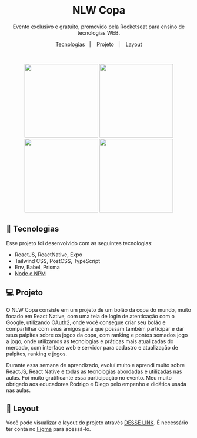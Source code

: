 <h1 align="center"> NLW Copa </h1>

<p align="center">
Evento exclusivo e gratuito, promovido pela Rocketseat para ensino de tecnologias WEB.
</p>

<p align="center">
  <a href="#-tecnologias">Tecnologias</a>&nbsp;&nbsp;&nbsp;|&nbsp;&nbsp;&nbsp;
  <a href="#-projeto">Projeto</a>&nbsp;&nbsp;&nbsp;|&nbsp;&nbsp;&nbsp;
  <a href="#-layout">Layout</a>
</p>


<br>

<p align="center" display=flex>
  <img width=200px src="https://user-images.githubusercontent.com/72142358/200296650-a6391452-e7af-4744-aa86-12d538e67860.png">
  <img width=200px src="https://user-images.githubusercontent.com/72142358/200296279-752691fe-3c86-4dd3-83ae-1cb9baeaeaa0.png">
  <img width=200px src="https://user-images.githubusercontent.com/72142358/200297344-4fcba88f-a94f-464e-abf1-a57cdccce815.png">
  <img width=200px src="https://user-images.githubusercontent.com/72142358/200297147-9abc6cf1-ae07-4aff-b4e0-8651f379f6e4.png">

</p>

## 🚀 Tecnologias

Esse projeto foi desenvolvido com as seguintes tecnologias:

- ReactJS, ReactNative, Expo
- Tailwind CSS, PostCSS, TypeScript
- Env, Babel, Prisma
- [Node e NPM](https://nodejs.org/)

## 💻 Projeto

O NLW Copa consiste em um projeto de um bolão da copa do mundo, muito focado em React Native, com uma tela de login de atenticação com o Google, utilizando OAuth2,
onde você consegue criar seu bolão e compartilhar com seus amigos para que possam também participar e dar seus palpites sobre os jogos da copa, com ranking e pontos
somados jogo a jogo, onde utilizamos as tecnologias e práticas mais atualizadas do mercado, com interface web e servidor para cadastro e atualização de palpites, 
ranking e jogos.
<p>Durante essa semana de aprendizado, evoluí muito e aprendi muito sobre ReactJS, React Native e todas as tecnologias abordadas e utilizadas nas aulas.
Foi muito gratificante essa participação no evento. Meu muito obrigado aos educadores Rodrigo e Diego pelo empenho e didática usada nas aulas.

## 🔖 Layout

Você pode visualizar o layout do projeto através [DESSE LINK](https://www.figma.com/file/MKX8ZosxNrSBZHRLotEUgu/Bolão-da-Copa-(Community)). É necessário ter conta no [Figma](https://figma.com) para acessá-lo.
